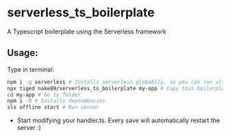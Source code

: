 # serverless_ts_boilerplate

A Typescript boilerplate using the Serverless framework

## Usage:

Type in terminal:

```bash
npm i -g serverless # Installs serverless globablly, so you can run sls command
npx tiged nake89/serverless_ts_boilerplate my-app # Copy this boilerplate to my-app folder
cd my-app # Go to folder
npm i -D # Installs dependencies
sls offline start # Run server
```

- Start modifying your handler.ts. Every save will automatically restart the server :)
